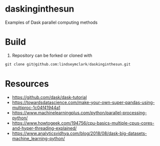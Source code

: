 # daskinginthesun
Examples of Dask parallel computing methods

# Build
1. Repository can be forked or cloned with 
```python
git clone git@github.com:lindseymclark/daskinginthesun.git
```

# Resources
* https://github.com/dask/dask-tutorial
* https://towardsdatascience.com/make-your-own-super-pandas-using-multiproc-1c04f41944a1
* https://www.machinelearningplus.com/python/parallel-processing-python/
* https://www.howtogeek.com/194756/cpu-basics-multiple-cpus-cores-and-hyper-threading-explained/
* https://www.analyticsvidhya.com/blog/2018/08/dask-big-datasets-machine_learning-python/